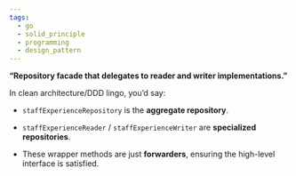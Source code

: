```yaml
---
tags:
  - go
  - solid_principle
  - programming
  - design_pattern
---
```




**“Repository facade that delegates to reader and writer implementations.”**

In clean architecture/DDD lingo, you’d say:

- `staffExperienceRepository` is the **aggregate repository**.
    
- `staffExperienceReader` / `staffExperienceWriter` are **specialized repositories**.
    
- These wrapper methods are just **forwarders**, ensuring the high-level interface is satisfied.

```go

```